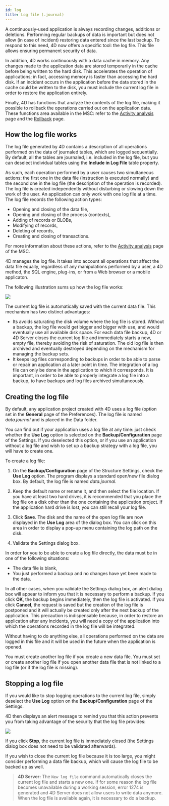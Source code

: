 ```yaml
---
id: log
title: Log file (.journal)
---
```


A continuously-used application is always recording changes, additions or deletions. Performing regular backups of data is important but does not allow (in case of incident) restoring data entered since the last backup. To respond to this need, 4D now offers a specific tool: the log file. This file allows ensuring permanent security of data.

In addition, 4D works continuously with a data cache in memory. Any changes made to the application data are stored temporarily in the cache before being written to the hard disk. This accelerates the operation of applications; in fact, accessing memory is faster than accessing the hard disk. If an incident occurs in the application before the data stored in the cache could be written to the disk, you must include the current log file in order to restore the application entirely.

Finally, 4D has functions that analyze the contents of the log file, making it possible to rollback the operations carried out on the application data. These functions area available in the MSC: refer to the [Activity analysis](MSC/analysis.md) page and the [Rollback](MSC/rollback.md) page.

## How the log file works

The log file generated by 4D contains a description of all operations performed on the data of journaled tables, which are logged sequentially. By default, all the tables are journaled, i.e. included in the log file, but you can deselect individual tables using the **Include in Log File** table property.

As such, each operation performed by a user causes two simultaneous actions: the first one in the data file (instruction is executed normally) and the second one in the log file (the description of the operation is recorded). The log file is created independently without disturbing or slowing down the work of the user. An application can only work with one log file at a time. The log file records the following action types:

- Opening and closing of the data file,
- Opening and closing of the process (contexts),
- Adding of records or BLOBs,
- Modifying of records,
- Deleting of records,
- Creating and closing of transactions.

For more information about these actions, refer to the [Activity analysis](MSC/analysis.md) page of the MSC.

4D manages the log file. It takes into account all operations that affect the data file equally, regardless of any manipulations performed by a user, a 4D method, the SQL engine, plug-ins, or from a Web browser or a mobile applicaton.

The following illustration sums up how the log file works:

![](..assets/en/Backup/backup05.png)

The current log file is automatically saved with the current data file. This mechanism has two distinct advantages:

- Its avoids saturating the disk volume where the log file is stored. Without a backup, the log file would get bigger and bigger with use, and would eventually use all available disk space. For each data file backup, 4D or 4D Server closes the current log file and immediately starts a new, empty file, thereby avoiding the risk of saturation. The old log file is then archived and eventually destroyed depending on the mechanism for managing the backup sets.
- It keeps log files corresponding to backups in order to be able to parse or repair an application at a later point in time. The integration of a log file can only be done in the application to which it corresponds. It is important, in order to be able to properly integrate a log file into a backup, to have backups and log files archived simultaneously.

## Creating the log file

By default, any application project created with 4D uses a log file (option set in the **General** page of the Preferences). The log file is named *data.journal* and is placed in the Data folder.

You can find out if your application uses a log file at any time: just check whether the **Use Log** option is selected on the **Backup/Configuration** page of the Settings. If you deselected this option, or if you use an application without a log file and wish to set up a backup strategy with a log file, you will have to create one.

To create a log file:

1. On the **Backup/Configuration** page of the Structure Settings, check the **Use Log** option.
The program displays a standard open/new file dialog box. By default, the log file is named *data.journal*.

2. Keep the default name or rename it, and then select the file location.
If you have at least two hard drives, it is recommended that you place the log file on a disk other than the one containing the application project. If the application hard drive is lost, you can still recall your log file.

3. Click **Save**.
The disk and the name of the open log file are now displayed in the **Use Log** area of the dialog box. You can click on this area in order to display a pop-up menu containing the log path on the disk.

4. Validate the Settings dialog box.

In order for you to be able to create a log file directly, the data must be in one of the following situations:

- The data file is blank,
- You just performed a backup and no changes have yet been made to the data.

In all other cases, when you validate the Settings dialog box, an alert dialog box will appear to inform you that it is necessary to perform a backup. If you click **OK**, the backup begins immediately, then the log file is activated. If you click **Cancel**, the request is saved but the creation of the log file is postponed and it will actually be created only after the next backup of the application. This precaution is indispensable because, in order to restore an application after any incidents, you will need a copy of the application into which the operations recorded in the log file will be integrated.

Without having to do anything else, all operations performed on the data are logged in this file and it will be used in the future when the application is opened.

You must create another log file if you create a new data file. You must set or create another log file if you open another data file that is not linked to a log file (or if the log file is missing).

## Stopping a log file

If you would like to stop logging operations to the current log file, simply deselect the **Use Log** option on the **Backup/Configuration** page of the Settings.

4D then displays an alert message to remind you that this action prevents you from taking advantage of the security that the log file provides:

![](..assets/en/Backup/backup06.png)

If you click **Stop**, the current log file is immediately closed (the Settings dialog box does not need to be validated afterwards).

If you wish to close the current log file because it is too large, you might consider performing a data file backup, which will cause the log file to be backed up as well.

> **4D Server:** The `New log file` command automatically closes the current log file and starts a new one.
If for some reason the log file becomes unavailable during a working session, error 1274 is generated and 4D Server does not allow users to write data anymore. When the log file is available again, it is necessary to do a backup.
